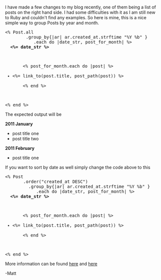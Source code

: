 I have made a few changes to my blog recently, one of them being a list of posts on the right hand side. I had some difficulties with it as I am still new to Ruby and couldn't find any examples. So here is mine, this is a nice simple way to group Posts by year and month.

<pre>
<% Post.all
        .group_by{|ar| ar.created_at.strftime "%Y %b" }
           .each do |date_str, post_for_month| %>
  <b><%= date_str %></b>
  <ul>
    <% post_for_month.each do |post| %>
      <li><%= link_to(post.title, post_path(post)) %></li>
    <% end %>
  </ul>
<% end %>
</pre>

The expected output will be

<b>2011 January</b>

* post title one
* post title two


<b>2011 February</b>

* post title one


If you want to sort by date as well simply change the code above to this

<pre>
<% Post
       .order("created_at DESC")
         .group_by{|ar| ar.created_at.strftime "%Y %b" }
            .each do |date_str, post_for_month| %>
  <b><%= date_str %></b>
  <ul>
    <% post_for_month.each do |post| %>
      <li><%= link_to(post.title, post_path(post)) %></li>
    <% end %>
  </ul>
<% end %>
</pre>

More information can be found [here](http://ruby-doc.org/core/classes/Enumerable.html#M001497) and [here](http://api.rubyonrails.org/classes/ActiveRecord/QueryMethods.html#method-i-group)

-Matt